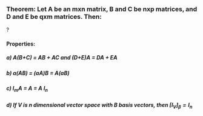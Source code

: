 ### Theorem: Let A be an mxn matrix, B and C be nxp matrices, and D and E be qxm matrices. Then:
?
#### Properties: 
##### a) A(B+C) = AB + AC and (D+E)A = DA + EA
##### b) a(AB) = (aA)B = A(aB)
##### c) $I_{m}$A = A = A $I_{n}$
##### d) If V is n dimensional vector space with B basis vectors, then $[I_{V}]_{\beta} = I_{n}$

